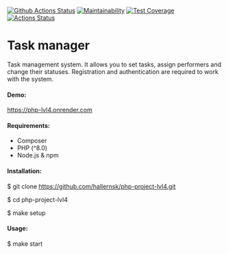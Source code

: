 [![Github Actions Status](https://github.com/hallernsk/php-project-lvl4/workflows/PHP%20CI/badge.svg)](https://github.com/hallernsk/php-project-lvl4/actions)
[![Maintainability](https://api.codeclimate.com/v1/badges/f9eefadfe29aa66221d2/maintainability)](https://codeclimate.com/github/hallernsk/php-project-lvl4/maintainability)
[![Test Coverage](https://api.codeclimate.com/v1/badges/f9eefadfe29aa66221d2/test_coverage)](https://codeclimate.com/github/hallernsk/php-project-lvl4/test_coverage)
[![Actions Status](https://github.com/hallernsk/php-project-lvl4/workflows/hexlet-check/badge.svg)](https://github.com/hallernsk/php-project-lvl4/actions)

# Task manager

Task management system. It allows you to set tasks, assign performers and change their statuses. Registration and authentication are required to work with the system.

#### Demo:

https://php-lvl4.onrender.com
 

#### Requirements:

- Composer
- PHP (^8.0)
- Node.js & npm

#### Installation:

$ git clone https://github.com/hallernsk/php-project-lvl4.git

$ cd php-project-lvl4

$ make setup

#### Usage:

$ make start
